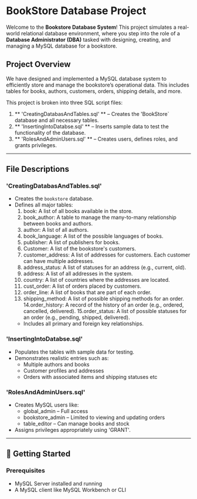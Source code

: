 # BookStore Database Project

Welcome to the **Bookstore Database System**! This project simulates a real-world relational database environment, where you step into the role of a **Database Administrator (DBA)** tasked with designing, creating, and managing a MySQL database for a bookstore.

## Project Overview

We have designed and implemented a MySQL database system to efficiently store and manage the bookstore’s operational data. This includes tables for books, authors, customers, orders, shipping details, and more.

This project is broken into three SQL script files:

1. ** 'CreatingDatabasAndTables.sql' ** – Creates the 'BookStore` database and all necessary tables.
2. ** 'InsertingIntoDatabse.sql' ** – Inserts sample data to test the functionality of the database.
3. ** 'RolesAndAdminUsers.sql' ** – Creates users, defines roles, and grants privileges.

---

## File Descriptions

### 'CreatingDatabasAndTables.sql'
- Creates the `bookstore` database.
- Defines all major tables:
  1. book: A list of all books available in the store.
  2. book_author: A table to manage the many-to-many relationship between books and authors.
  3. author: A list of all authors.
  4. book_language: A list of the possible languages of books.
  5. publisher: A list of publishers for books.
  6. Customer: A list of the bookstore's customers.
  7. customer_address: A list of addresses for customers. Each customer can have multiple addresses.
  8. address_status: A list of statuses for an address (e.g., current, old).
  9. address: A list of all addresses in the system.
  10. country: A list of countries where the addresses are located.
  11. cust_order: A list of orders placed by customers.
  12. order_line: A list of books that are part of each order.
  13. shipping_method: A list of possible shipping methods for an order.
  14.order_history: A record of the history of an order (e.g., ordered, cancelled, delivered).
  15.order_status: A list of possible statuses for an order (e.g., pending, shipped, delivered).
  - Includes all primary and foreign key relationships.

### 'InsertingIntoDatabse.sql'
- Populates the tables with sample data for testing.
- Demonstrates realistic entries such as:
  - Multiple authors and books
  - Customer profiles and addresses
  - Orders with associated items and shipping statuses etc

###  'RolesAndAdminUsers.sql'
- Creates MySQL users like:
  - global_admin – Full access
  - bookstore_admin – Limited to viewing and updating orders
  - table_editor – Can manage books and stock
- Assigns privileges appropriately using 'GRANT'.

---

## 🚀 Getting Started

### Prerequisites
- MySQL Server installed and running
- A MySQL client like MySQL Workbench or CLI

